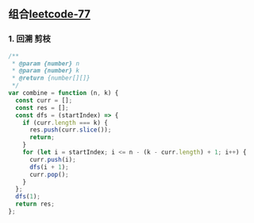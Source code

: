 ## 组合[leetcode-77](https://leetcode.cn/problems/combinations/)

### 1. 回溯 剪枝
```js
/**
 * @param {number} n
 * @param {number} k
 * @return {number[][]}
 */
var combine = function (n, k) {
  const curr = [];
  const res = [];
  const dfs = (startIndex) => {
    if (curr.length === k) {
      res.push(curr.slice());
      return;
    }
    for (let i = startIndex; i <= n - (k - curr.length) + 1; i++) {
      curr.push(i);
      dfs(i + 1);
      curr.pop();
    }
  };
  dfs(1);
  return res;
};
```